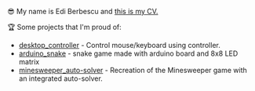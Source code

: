 😎 My name is Edi Berbescu and [this is my CV.](https://ediberbe.github.io/cv/cv.html)  

🏆 Some projects that I'm proud of:
- [desktop\_controller](https://github.com/ediberbe/desktop_controller) - Control mouse/keyboard using controller. 
- [arduino\_snake](https://github.com/ediberbe/arduino_snake) - snake game made with arduino board and 8x8 LED matrix
- [minesweeper\_auto-solver](https://github.com/ediberbe/minesweeper_auto-solver) - Recreation of the Minesweeper game with an integrated auto-solver.

